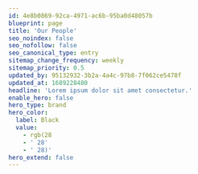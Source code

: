 ```yaml
---
id: 4e8b0869-92ca-4971-ac6b-95ba0d48057b
blueprint: page
title: 'Our People'
seo_noindex: false
seo_nofollow: false
seo_canonical_type: entry
sitemap_change_frequency: weekly
sitemap_priority: 0.5
updated_by: 95132932-3b2a-4a4c-97b8-7f062ce5478f
updated_at: 1689228480
headline: 'Lorem ipsum dolor sit amet consectetur.'
enable_hero: false
hero_type: brand
hero_color:
  label: Black
  value:
    - rgb(28
    - ' 28'
    - ' 28)'
hero_extend: false
---
```

